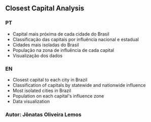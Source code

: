 ## Closest Capital Analysis

### PT
- Capital mais próxima de cada cidade do Brasil
- Classificação das capitais por influência nacional e estadual
- Cidades mais isoladas do Brasil
- População na zona de influência de cada capital
- Visualização dos dados

### EN
- Closest capital to each city in Brazil 
- Classification of capitals by statewide and nationwide influence
- Most isolated cities in Brazil
- Population on each capital's influence zone
- Data visualization

### Autor: Jônatas Oliveira Lemos
